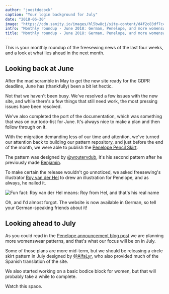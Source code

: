```yaml
---
author: "joostdecock"
caption: "Your login background for July"
date: "2018-06-30"
image: "https://cdn.sanity.io/images/hl5bw8cj/site-content/d4f2c83df7c4bc98b2bee3159b3f042bf0c1177f-1920x1279.jpg"
intro: "Monthly roundup - June 2018: German, Penelope, and more womenswear on the horizon"
title: "Monthly roundup - June 2018: German, Penelope, and more womenswear on the horizon"
---
```


This is your monthly roundup of the freesewing news of the last four weeks, and a look at what lies ahead in the next month.

## Looking back at June

After the mad scramble in May to get the new site ready for the GDPR deadline, June has (thankfully) been a bit let hectic.

Not that we haven't been busy. We've resolved a few issues with the new site, and while there's a few things that still need work, the most pressing issues have been resolved.

We've also completed the port of the documentation, which was something that was on our todo-list for June. It's always nice to make a plan and then follow through on it.

With the migration demanding less of our time and attention, we've turned our attention back to building our pattern repository, and just before the end of the month, we were able to publish the [Penelope Pencil Skirt](/patterns/penelope).

The pattern was designed by [@woutervdub](/users/woutervdub), it's his second pattern after he previously made [Benjamin](/patterns/benjamin).

To make certain the release wouldn't go unnoticed, we asked freesewing's illustrator [Roy van der Hel](https://www.deviantart.com/royvdhel-art) to drew an illustration for Penelope, and as always, he nailed it.

![Fun fact: Roy van der Hel means: Roy from Hel, and that's his real name](penelope.jpg)

Oh, and I'd almost forgot. The website is now available in German, so tell your German-speaking friends about it!

## Looking ahead to July

As you could read in the [Penelope announcement blog post](/blog/announcing-penelope) we are planning more womenswear patterns, and that's what our focus will be on in July.

Some of those plans are more mid-term, but we should be releasing a circle skirt pattern in July designed by [@AlfaLyr](/users/alfalyr), who also provided much of the Spanish translation of the site.

We also started working on a basic bodice block for women, but that will probably take a while to complete.

Watch this space.

